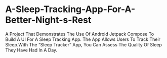 # A-Sleep-Tracking-App-For-A-Better-Night-s-Rest
A Project That Demonstrates The Use Of Android Jetpack Compose To Build A UI For A Sleep Tracking App. The App Allows Users To Track Their Sleep.With The “Sleep Tracker” App, You Can Assess The Quality Of Sleep They Have Had In A Day. 
